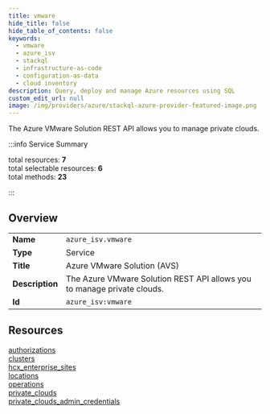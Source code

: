 ```yaml
---
title: vmware
hide_title: false
hide_table_of_contents: false
keywords:
  - vmware
  - azure_isv
  - stackql
  - infrastructure-as-code
  - configuration-as-data
  - cloud inventory
description: Query, deploy and manage Azure resources using SQL
custom_edit_url: null
image: /img/providers/azure/stackql-azure-provider-featured-image.png
---
```


The Azure VMware Solution REST API allows you to manage private clouds.  
    
:::info Service Summary

<div class="row">
<div class="providerDocColumn">
<span>total resources:&nbsp;<b>7</b></span><br />
<span>total selectable resources:&nbsp;<b>6</b></span><br />
<span>total methods:&nbsp;<b>23</b></span><br />
</div>
</div>

:::

## Overview
<table><tbody>
<tr><td><b>Name</b></td><td><code>azure_isv.vmware</code></td></tr>
<tr><td><b>Type</b></td><td>Service</td></tr>
<tr><td><b>Title</b></td><td>Azure VMware Solution (AVS)</td></tr>
<tr><td><b>Description</b></td><td>The Azure VMware Solution REST API allows you to manage private clouds.</td></tr>
<tr><td><b>Id</b></td><td><code>azure_isv:vmware</code></td></tr>
</tbody></table>

## Resources
<div class="row">
<div class="providerDocColumn">
<a href="/providers/azure_isv/vmware/authorizations/">authorizations</a><br />
<a href="/providers/azure_isv/vmware/clusters/">clusters</a><br />
<a href="/providers/azure_isv/vmware/hcx_enterprise_sites/">hcx_enterprise_sites</a><br />
<a href="/providers/azure_isv/vmware/locations/">locations</a><br />
</div>
<div class="providerDocColumn">
<a href="/providers/azure_isv/vmware/operations/">operations</a><br />
<a href="/providers/azure_isv/vmware/private_clouds/">private_clouds</a><br />
<a href="/providers/azure_isv/vmware/private_clouds_admin_credentials/">private_clouds_admin_credentials</a><br />
</div>
</div>
